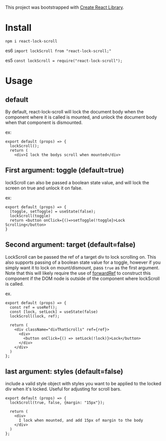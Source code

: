 This project was bootstrapped with [Create React Library](https://github.com/dimimikadze/create-react-library).

# Install

`npm i react-lock-scroll`

es6
`import lockScroll from "react-lock-scroll;"`

es5
`const lockScroll = require("react-lock-scroll");`

# Usage

## default

By default, react-lock-scroll will lock the document body when the component where it is called is mounted, and unlock the document body when that component is dismounted.

ex:
```
export default (props) => {
  lockScroll();
  return (
    <div>I lock the bodys scroll when mounted</div>
```

## First argument: toggle (default=true)

lockScroll can also be passed a boolean state value, and will lock the screen on true and unlock it on false.

ex:
```
export default (props) => {
  [toggle, setToggle] = useState(false);
  lockScroll(toggle)
  return <button onClick={()=>setToggle(!toggle}>Lock Scrolling</button>
}
```

## Second argument: target (default=false)

LockScroll can be passed the ref of a target div to lock scrolling on. This also supports passing of a boolean state value for a toggle, however if you simply want it to lock on mount/dismount, pass `true` as the first argument. Note that this will likely require the use of [forwardRef](https://reactjs.org/docs/forwarding-refs.html) to construct this component if the DOM node is outside of the component where lockScroll is called.

ex.
```
export default (props) => {
  const ref = useRef();
  const [lock, setLock] = useState(false)
  lockScroll(lock, ref);
  
  return (
    <div className="divThatScrolls" ref={ref}>
      <div>
        <button onClick={() => setLock(!lock)}>Lock</button>
      </div>
    </div>
  )
};
```
## last argument: styles (default=false)

include a valid style object with styles you want to be applied to the locked div when it's locked. Useful for adjusting for scroll bars.

```
export default (props) => {
  lockScroll(true, false, {margin: "15px"});
  
  return (
    <div>
      I lock when mounted, and add 15px of margin to the body
    </div>
  )
};
```